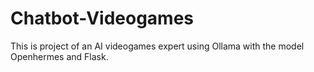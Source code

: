 # Chatbot-Videogames
This is project of an AI videogames expert using Ollama with the model Openhermes and Flask.
